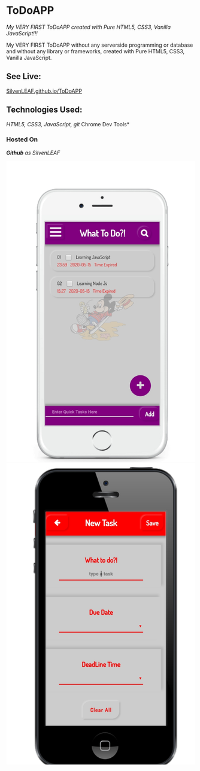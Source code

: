 # ToDoAPP
*My VERY FIRST ToDoAPP created with Pure HTML5,  CSS3, Vanilla JavaScript!!!* 

My VERY FIRST ToDoAPP without any serverside programming or database and without any library or frameworks,  created with Pure HTML5, CSS3,  Vanilla JavaScript.      


## **See Live:**
[SilvenLEAF.github.io/ToDoAPP](https://silvenleaf.github.io/ToDoAPP/)    


## **Technologies Used:**
*HTML5,  CSS3, JavaScript, git* Chrome Dev Tools*    


### **Hosted On**
***Github*** *as SilvenLEAF*  



<img src="/ToDoAPP Home.jpg" />

<img src="/ToDoAPP Create.jpg" />
